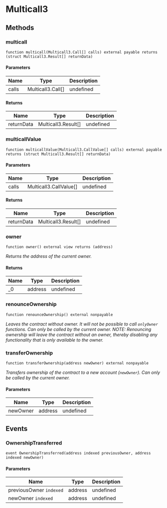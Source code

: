 # Multicall3









## Methods

### multicall

```solidity
function multicall(Multicall3.Call[] calls) external payable returns (struct Multicall3.Result[] returnData)
```





#### Parameters

| Name | Type | Description |
|---|---|---|
| calls | Multicall3.Call[] | undefined |

#### Returns

| Name | Type | Description |
|---|---|---|
| returnData | Multicall3.Result[] | undefined |

### multicallValue

```solidity
function multicallValue(Multicall3.CallValue[] calls) external payable returns (struct Multicall3.Result[] returnData)
```





#### Parameters

| Name | Type | Description |
|---|---|---|
| calls | Multicall3.CallValue[] | undefined |

#### Returns

| Name | Type | Description |
|---|---|---|
| returnData | Multicall3.Result[] | undefined |

### owner

```solidity
function owner() external view returns (address)
```



*Returns the address of the current owner.*


#### Returns

| Name | Type | Description |
|---|---|---|
| _0 | address | undefined |

### renounceOwnership

```solidity
function renounceOwnership() external nonpayable
```



*Leaves the contract without owner. It will not be possible to call `onlyOwner` functions. Can only be called by the current owner. NOTE: Renouncing ownership will leave the contract without an owner, thereby disabling any functionality that is only available to the owner.*


### transferOwnership

```solidity
function transferOwnership(address newOwner) external nonpayable
```



*Transfers ownership of the contract to a new account (`newOwner`). Can only be called by the current owner.*

#### Parameters

| Name | Type | Description |
|---|---|---|
| newOwner | address | undefined |



## Events

### OwnershipTransferred

```solidity
event OwnershipTransferred(address indexed previousOwner, address indexed newOwner)
```





#### Parameters

| Name | Type | Description |
|---|---|---|
| previousOwner `indexed` | address | undefined |
| newOwner `indexed` | address | undefined |




